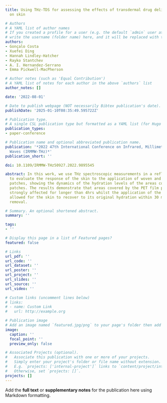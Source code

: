 ```yaml
---
title: Using THz-TDS for assessing the effects of transdermal drug delivery methods
  on skin

# Authors
# A YAML list of author names
# If you created a profile for a user (e.g. the default `admin` user at `content/authors/admin/`), 
# write the username (folder name) here, and it will be replaced with their full name and linked to their profile.
authors:
- Gonçalo Costa
- Xuefei Ding
- Hannah Lindley-Hatcher
- Rayko Stantchev
- A. I. Hernandez-Serrano
- Emma Pickwell-MacPherson

# Author notes (such as 'Equal Contribution')
# A YAML list of notes for each author in the above `authors` list
author_notes: []

date: '2022-08-01'

# Date to publish webpage (NOT necessarily Bibtex publication's date).
publishDate: '2025-01-10T08:35:49.595722Z'

# Publication type.
# A single CSL publication type but formatted as a YAML list (for Hugo requirements).
publication_types:
- paper-conference

# Publication name and optional abbreviated publication name.
publication: '*2022 47th International Conference on Infrared, Millimeter and Terahertz
  Waves (IRMMW-THz)*'
publication_short: ''

doi: 10.1109/IRMMW-THz50927.2022.9895545

abstract: In this work, we use THz spectroscopic measurements in a reflection set-up
  to evaluate the response of the skin to the application of woven and PET film backed
  patches, showing the dynamics of the hydration levels of the areas covered by both
  patches. The results demonstrate that areas covered by the PET film patches were
  strongly affected for longer than 4hrs whilst the application of the woven patches
  allowed for the skin to recover to its original hydration within 30 minutes of patch
  removal.

# Summary. An optional shortened abstract.
summary: ''

tags:
- ''

# Display this page in a list of Featured pages?
featured: false

# Links
url_pdf: ''
url_code: ''
url_dataset: ''
url_poster: ''
url_project: ''
url_slides: ''
url_source: ''
url_video: ''

# Custom links (uncomment lines below)
# links:
# - name: Custom Link
#   url: http://example.org

# Publication image
# Add an image named `featured.jpg/png` to your page's folder then add a caption below.
image:
  caption: ''
  focal_point: ''
  preview_only: false

# Associated Projects (optional).
#   Associate this publication with one or more of your projects.
#   Simply enter your project's folder or file name without extension.
#   E.g. `projects: ['internal-project']` links to `content/project/internal-project/index.md`.
#   Otherwise, set `projects: []`.
projects: []
---
```


Add the **full text** or **supplementary notes** for the publication here using Markdown formatting.
